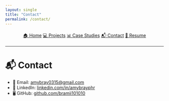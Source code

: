 ```yaml
---
layout: single
title: "Contact"
permalink: /contact/
---
```


<div style="text-align:center; margin-top:20px; margin-bottom:20px;">
  <a href="/" class="btn">🏠 Home</a>
  <a href="/projects/" class="btn">💻 Projects</a>
  <a href="/case-studies/" class="btn">📊 Case Studies</a>
  <a href="/contact/" class="btn">📬 Contact</a>
  <a href="/AmyBray_Resume.pdf" class="btn">📄 Resume</a>
</div>

---

# 📬 Contact  

- 📧 Email: [amybray0315@gmail.com](mailto:amybray0315@gmail.com)  
- 💼 LinkedIn: [linkedin.com/in/amybrayphr](https://linkedin.com/in/amybrayphr)  
- 🖥️ GitHub: [github.com/bramii101010](https://github.com/bramii101010)  
